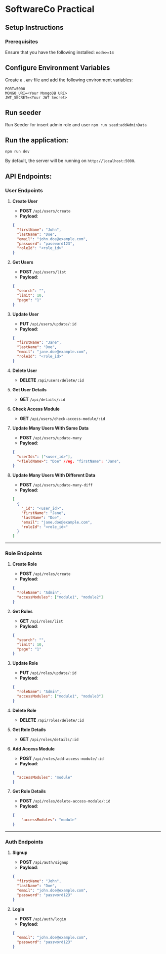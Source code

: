 # SoftwareCo Practical

## Setup Instructions
### Prerequisites

Ensure that you have the following installed:
`node>=14`

## Configure Environment Variables
Create a `.env` file and add the following environment variables:

   ```env
   PORT=5000
   MONGO_URI=<Your MongoDB URI>
   JWT_SECRET=<Your JWT Secret>
   ```
## Run seeder
Run Seeder for insert admin role and user
`npm run seed:addAdminData`

## Run the application:
   `npm run dev`

By default, the server will be running on `http://localhost:5000`.

## API Endpoints:

### User Endpoints

1. **Create User**

   - **POST** `/api/users/create`
   - **Payload**:

   ```json
   {
     "firstName": "John",
     "lastName": "Doe",
     "email": "john.doe@example.com",
     "password": "password123",
     "roleId": "<role_id>"
   }
   ```

2. **Get Users**

   - **POST** `/api/users/list`
   - **Payload**:

   ```json
   {
     "search": "",
     "limit": 10,
     "page": "1"
   }
   ```

3. **Update User**

   - **PUT** `/api/users/update/:id`
   - **Payload**:

   ```json
   {
     "firstName": "Jane",
     "lastName": "Doe",
     "email": "jane.doe@example.com",
     "roleId": "<role_id>"
   }
   ```

4. **Delete User**

   - **DELETE** `/api/users/delete/:id`

5. **Get User Details**

   - **GET** `/api/details/:id`

6. **Check Access Module**

   - **GET** `/api/users/check-access-module/:id`

7. **Update Many Users With Same Data**

   - **POST** `/api/users/update-many`
   - **Payload**:

   ```json
   {
     "userIds": ["<user_id>"],
     "<fieldName>": "Doe" //eg. "firstName": "Jane",
   }
   ```

8. **Update Many Users With Different Data**
   - **POST** `/api/users/update-many-diff`
   - **Payload**:
   ```json
   [
     {
       "_id": "<user_id>",
       "firstName": "Jane",
       "lastName": "Doe",
       "email": "jane.doe@example.com",
       "roleId": "<role_id>"
     }
   ]
   ```

---

### Role Endpoints

1. **Create Role**

   - **POST** `/api/roles/create`
   - **Payload**:

   ```json
   {
     "roleName": "Admin",
     "accessModules": ["module1", "module2"]
   }
   ```

2. **Get Roles**

   - **GET** `/api/roles/list`
   - **Payload**:

   ```json
   {
     "search": "",
     "limit": 10,
     "page": "1"
   }
   ```

3. **Update Role**

   - **PUT** `/api/roles/update/:id`
   - **Payload**:

   ```json
   {
     "roleName": "Admin",
     "accessModules": ["module1", "module3"]
   }
   ```

4. **Delete Role**

   - **DELETE** `/api/roles/delete/:id`

5. **Get Role Details**

   - **GET** `/api/roles/details/:id`

6. **Add Access Module**

   - **POST** `/api/roles/add-access-module/:id`
   - **Payload**:

   ```json
   {
     "accessModules": "module"
   }
   ```

7. **Get Role Details**
   - **POST** `/api/roles/delete-access-module/:id`
    - **Payload**:
    ```json
    {
        "accessModules": "module"
    }
    ```

---

### Auth Endpoints

1. **Signup**

   - **POST** `/api/auth/signup`
   - **Payload**:

   ```json
   {
     "firstName": "John",
     "lastName": "Doe",
     "email": "john.doe@example.com",
     "password": "password123"
   }
   ```

2. **Login**

   - **POST** `/api/auth/login`
   - **Payload**:

   ```json
   {
     "email": "john.doe@example.com",
     "password": "password123"
   }
   ```